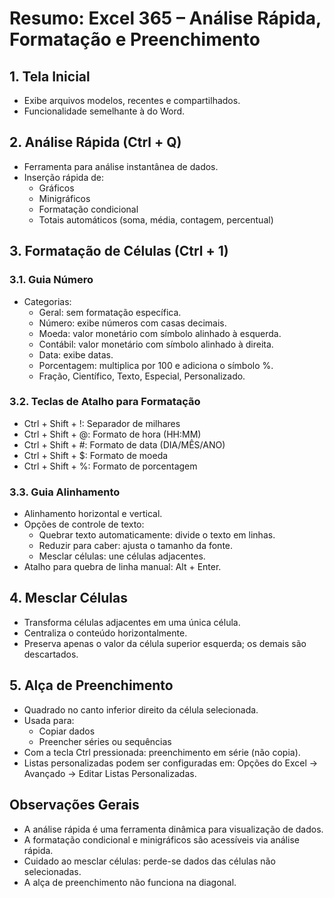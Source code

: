 # Resumo: Excel 365 – Análise Rápida, Formatação e Preenchimento

## 1. Tela Inicial
- Exibe arquivos modelos, recentes e compartilhados.
- Funcionalidade semelhante à do Word.

## 2. Análise Rápida (Ctrl + Q)
- Ferramenta para análise instantânea de dados.
- Inserção rápida de:
  - Gráficos
  - Minigráficos
  - Formatação condicional
  - Totais automáticos (soma, média, contagem, percentual)

## 3. Formatação de Células (Ctrl + 1)
### 3.1. Guia Número
- Categorias:
  - Geral: sem formatação específica.
  - Número: exibe números com casas decimais.
  - Moeda: valor monetário com símbolo alinhado à esquerda.
  - Contábil: valor monetário com símbolo alinhado à direita.
  - Data: exibe datas.
  - Porcentagem: multiplica por 100 e adiciona o símbolo %.
  - Fração, Científico, Texto, Especial, Personalizado.

### 3.2. Teclas de Atalho para Formatação
- Ctrl + Shift + !: Separador de milhares
- Ctrl + Shift + @: Formato de hora (HH:MM)
- Ctrl + Shift + #: Formato de data (DIA/MÊS/ANO)
- Ctrl + Shift + $: Formato de moeda
- Ctrl + Shift + %: Formato de porcentagem

### 3.3. Guia Alinhamento
- Alinhamento horizontal e vertical.
- Opções de controle de texto:
  - Quebrar texto automaticamente: divide o texto em linhas.
  - Reduzir para caber: ajusta o tamanho da fonte.
  - Mesclar células: une células adjacentes.
- Atalho para quebra de linha manual: Alt + Enter.

## 4. Mesclar Células
- Transforma células adjacentes em uma única célula.
- Centraliza o conteúdo horizontalmente.
- Preserva apenas o valor da célula superior esquerda; os demais são descartados.

## 5. Alça de Preenchimento
- Quadrado no canto inferior direito da célula selecionada.
- Usada para:
  - Copiar dados
  - Preencher séries ou sequências
- Com a tecla Ctrl pressionada: preenchimento em série (não copia).
- Listas personalizadas podem ser configuradas em: Opções do Excel → Avançado → Editar Listas Personalizadas.

## Observações Gerais
- A análise rápida é uma ferramenta dinâmica para visualização de dados.
- A formatação condicional e minigráficos são acessíveis via análise rápida.
- Cuidado ao mesclar células: perde-se dados das células não selecionadas.
- A alça de preenchimento não funciona na diagonal.